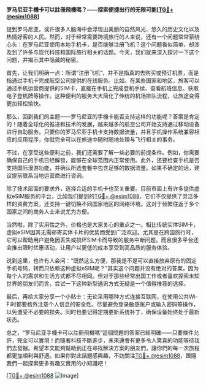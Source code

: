 **罗马尼亚手機卡可以註冊飛機嗎？——探索便捷出行的无限可能[[TG💪+ @esim1088](https://t.me/s/esim1088)]**

提到罗马尼亚，或许很多人脑海中会浮现出美丽的自然风光、悠久的历史文化以及热情好客的人民。然而，对于经常需要跨境旅行的人来说，还有一个问题常常萦绕心头：在罗马尼亚使用本地手机卡，是否能够注册飞机？这个问题看似简单，却涉及到了许多与现代科技和国际旅行相关的话题。今天，我们就来深入探讨一下这个问题，并揭示其中隐藏的秘密。

首先，让我们明确一点：所谓“注册飞机”，并不是指真的去购买或预订机票，而是指通过手机卡完成航空公司提供的在线服务。比如，在某些国家和地区，旅客可以通过手机运营商提供的SIM卡，直接在手机上完成登机手续、查看航班信息、获取电子登机牌等操作。这种便利的服务大大简化了传统的机场排队流程，让旅途变得更加轻松愉快。

那么，回到我们的主题——罗马尼亚的手機卡能否支持这样的功能呢？答案是肯定的！随着全球化的推进和技术的发展，越来越多的航空公司开始支持通过移动设备进行自助服务。只要你的罗马尼亚手机卡支持数据流量，并且手机操作系统兼容相应的应用程序，你就完全可以在旅途中随时随地处理与飞行相关的事务。

不过，在享受这些便利之前，我们还需要了解一些必要的前提条件。例如，你需要确保自己的手机已经解锁，能够在全球范围内正常使用。此外，还要检查手机是否支持国际漫游功能，并确认所选套餐中包含足够的数据流量。如果不确定的话，建议提前联系当地运营商进行咨询。

除了技术层面的要求外，选择合适的手机卡也至关重要。目前市面上有许多提供虚拟eSIM服务的平台，比如我们提到的[TG💪+ @esim1088](https://t.me/s/esim1088)，它们不仅提供了灵活多样的资费方案，还支持一键切换不同国家地区的网络环境。这对于频繁往返于多个国家之间的商务人士来说尤为方便。

当然啦，除了实用性之外，价格也是大家关心的重点之一。相比传统实体SIM卡，虚拟eSIM因其无需邮寄实体卡片的优势而受到广泛欢迎。尤其是在跨国旅行时，它可以帮助用户避免因丢失或损坏SIM卡而导致的服务中断问题。而且很多平台还会推出限时优惠活动，让用户以更低的成本享受到高品质的服务体验。

说到这里，也许有人会问：“既然这么方便，那我是不是可以直接放弃原有的固定手机号码，转而只依赖这种虚拟eSIM呢？”其实这个问题并没有绝对的答案，因为每个人的需求和生活方式都不尽相同。但对于那些经常出国工作或者喜欢探索未知世界的朋友们而言，尝试一下这种新型通讯方式无疑是一个值得推荐的选择。

最后，再给大家分享一个小贴士：无论采用哪种方式连接互联网，在使用公共Wi-Fi时都要格外注意个人信息的安全性。尽量避免登录敏感账户或输入密码等操作，以免遭受不必要的损失。同时也要记得定期更新系统补丁，确保设备始终处于最新状态。

总之，“罗马尼亚手機卡可以註冊飛機嗎”這個問題的答案已經明確——只要條件允許，完全可以實現！而隨著科技不斷進步，未來還會有更多令人驚喜的功能等待我們去發掘。希望本文能夠幫助到正在尋找解決方案的朋友們，讓你們的每一次旅程都更加順利與舒適。如果你對此話題感興趣，不妨關注[TG💪+ @esim1088](https://t.me/s/esim1088)，跟隨我們一起探索更多有趣又實用的小知識吧！

[[TG💪+ @esim1088](https://t.me/s/esim1088) ![Image](https://i.postimg.cc/4NQfJmqS/Snipaste-2025-05-13-00-14-12.png)]
